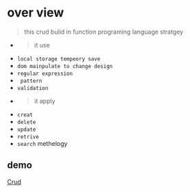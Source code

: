 # over view
> this crud bulid in function programing language stratgey 
- > it use 
- ```local storage tempeory save ``` 
- ```dom mainpulate to change design``` 
- ```regular expression```
- ``` pattern```
- ```validation```
- > it apply  
- ``` creat ``` 
- ``` delete ``` 
- ``` update ``` 
- ``` retrive ``` 
- ``` search ```
  methelogy  
## demo
 [Crud](https://ftohtarek.github.io/js-project/Crud/)
